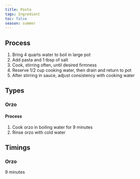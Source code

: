 ```yaml
---
title: Pasta
tags: Ingredient
toc: false
season: summer
---
```


## Process
1. Bring 4 quarts water to boil in large pot
2. Add pasta and 1 tbsp of salt
3. Cook, stirring often, until desired firmness
4. Reserve 1/2 cup cooking water, then drain and return to pot
5. After stirring in sauce, adjust consistency with cooking water

## Types
### Orzo
#### Process
1. Cook orzo in boiling water for 9 minutes
2. Rinse orzo with cold water

## Timings
### Orzo
9 minutes